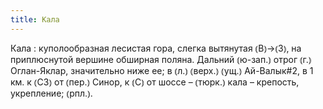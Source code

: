```yaml
---
title: Кала
---
```


Кала
: куполообразная лесистая гора, слегка вытянутая ⦅В⦆→⦅З⦆, на приплюснутой вершине обширная поляна. Дальний ⦅ю-зап.⦆ отрог ⦅г.⦆ Оглан-Яклар, значительно ниже ее; в ⦅л.⦆ ⦅верх.⦆ ⦅ущ.⦆ Ай-Валык#2, в 1 км. к ⦅СЗ⦆ от ⦅пер.⦆ Синор, к ⦅С⦆ от шоссе – ⦅тюрк.⦆ кала – крепость, укрепление; ⦅рпл.⦆.
